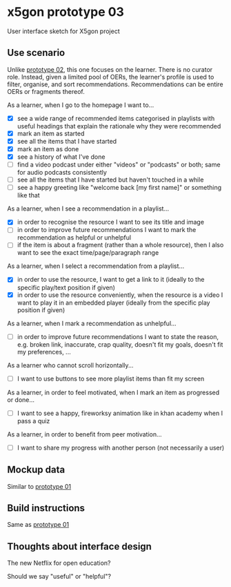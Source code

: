 # x5gon prototype 03

User interface sketch for X5gon project

## Use scenario

Unlike [prototype 02](https://github.com/stefankreitmayer/x5_02_trays), this one focuses on the learner. There is no curator role. Instead, given a limited pool of OERs, the learner's profile is used to filter, organise, and sort recommendations. Recommendations can be entire OERs or fragments thereof.

As a learner, when I go to the homepage I want to...
- [x] see a wide range of recommended items categorised in playlists with useful headings that explain the rationale why they were recommended
- [x] mark an item as started
- [x] see all the items that I have started
- [x] mark an item as done
- [x] see a history of what I've done
- [ ] find a video podcast under either "videos" or "podcasts" or both; same for audio podcasts consistently
- [ ] see all the items that I have started but haven't touched in a while
- [ ] see a happy greeting like "welcome back [my first name]" or something like that

As a learner, when I see a recommendation in a playlist...
- [x] in order to recognise the resource I want to see its title and image
- [ ] in order to improve future recommendations I want to mark the recommendation as helpful or unhelpful
- [ ] if the item is about a fragment (rather than a whole resource), then I also want to see the exact time/page/paragraph range

As a learner, when I select a recommendation from a playlist...
- [x] in order to use the resource, I want to get a link to it (ideally to the specific play/text position if given)
- [x] in order to use the resource conveniently, when the resource is a video I want to play it in an embedded player (ideally from the specific play position if given)

As a learner, when I mark a recommendation as unhelpful...
- [ ] in order to improve future recommendations I want to state the reason, e.g. broken link, inaccurate, crap quality, doesn't fit my goals, doesn't fit my preferences, ...

As a learner who cannot scroll horizontally...
- [ ] I want to use buttons to see more playlist items than fit my screen

As a learner, in order to feel motivated, when I mark an item as progressed or done...
- [ ] I want to see a happy, fireworksy animation like in khan academy when I pass a quiz

As a learner, in order to benefit from peer motivation...
- [ ] I want to share my progress with another person (not necessarily a user)


## Mockup data

Similar to [prototype 01](https://github.com/stefankreitmayer/x5_01_metacourse)

## Build instructions

Same as [prototype 01](https://github.com/stefankreitmayer/x5_01_metacourse)

## Thoughts about interface design

The new Netflix for open education?

Should we say "useful" or "helpful"?
